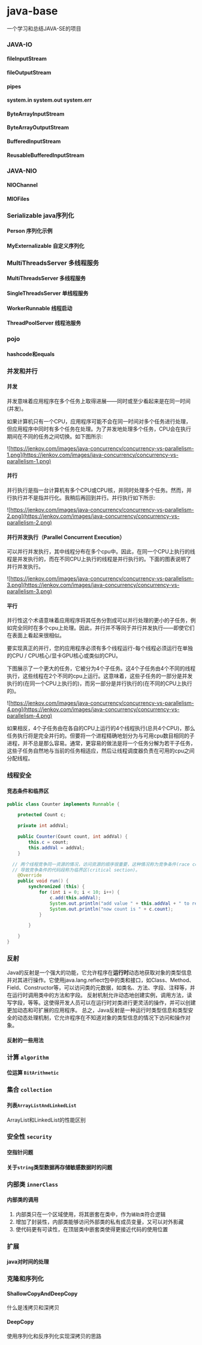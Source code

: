 # java-base
一个学习和总结JAVA-SE的项目

### JAVA-IO
#### fileInputStream
#### fileOutputStream
#### pipes
#### system.in system.out system.err
#### ByteArrayInputStream
#### ByteArrayOutputStream
#### BufferedInputStream
#### ReusableBufferedInputStream

### JAVA-NIO
#### NIOChannel
#### MIOFiles

### Serializable java序列化
#### Person 序列化示例
#### MyExternalizable 自定义序列化

### MultiThreadsServer 多线程服务
#### MultiThreadsServer 多线程服务
#### SingleThreadsServer 单线程服务
#### WorkerRunnable 线程启动
#### ThreadPoolServer 线程池服务

### pojo
#### hashcode和equals



### 并发和并行

#### 并发

并发意味着应用程序在多个任务上取得进展——同时或至少看起来是在同一时间(并发)。

如果计算机只有一个CPU，应用程序可能不会在同一时间对多个任务进行处理，但应用程序中同时有多个任务在处理。为了并发地处理多个任务，CPU会在执行期间在不同的任务之间切换。如下图所示:

![https://jenkov.com/images/java-concurrency/concurrency-vs-parallelism-1.png](https://jenkov.com/images/java-concurrency/concurrency-vs-parallelism-1.png)

#### 并行

并行执行是指一台计算机有多个CPU或CPU核，并同时处理多个任务。然而，并行执行并不是指并行化。我稍后再回到并行。并行执行如下所示:

![https://jenkov.com/images/java-concurrency/concurrency-vs-parallelism-2.png](https://jenkov.com/images/java-concurrency/concurrency-vs-parallelism-2.png)

#### 并行并发执行（Parallel Concurrent Execution）

可以并行并发执行，其中线程分布在多个cpu中。因此，在同一个CPU上执行的线程是并发执行的，而在不同CPU上执行的线程是并行执行的。下面的图表说明了并行并发执行。

![https://jenkov.com/images/java-concurrency/concurrency-vs-parallelism-3.png](https://jenkov.com/images/java-concurrency/concurrency-vs-parallelism-3.png)

#### 平行

并行性这个术语意味着应用程序将其任务分割成可以并行处理的更小的子任务，例如完全同时在多个cpu上处理。因此，并行并不等同于并行并发执行——即使它们在表面上看起来很相似。

要实现真正的并行，您的应用程序必须有多个线程运行-每个线程必须运行在单独的CPU / CPU核心/显卡GPU核心或类似的CPU。

下图展示了一个更大的任务，它被分为4个子任务。这4个子任务由4个不同的线程执行，这些线程在2个不同的cpu上运行。这意味着，这些子任务的一部分是并发执行的(在同一个CPU上执行的)，而另一部分是并行执行的(在不同的CPU上执行的)。

![https://jenkov.com/images/java-concurrency/concurrency-vs-parallelism-4.png](https://jenkov.com/images/java-concurrency/concurrency-vs-parallelism-4.png)

如果相反，4个子任务由在各自的CPU上运行的4个线程执行(总共4个CPU)，那么任务执行将是完全并行的。但要将一个进程精确地划分为与可用cpu数目相同的子进程，并不总是那么容易。通常，更容易的做法是将一个任务分解为若干子任务，这些子任务自然地与当前的任务相适应，然后让线程调度器负责在可用的cpu之间分配线程。


### 线程安全
#### 竞态条件和临界区
```java
public class Counter implements Runnable {

    protected Count c;

    private int addVal;

    public Counter(Count count, int addVal) {
        this.c = count;
        this.addVal = addVal;
    }

  // 两个线程竞争同一资源的情况，访问资源的顺序很重要，这种情况称为竞争条件(race condition)。
  // 导致竞争条件的代码段称为临界区(critical section)。
    @Override
    public void run() {
        synchronized (this) {
            for (int i = 0; i < 10; i++) {
                c.add(this.addVal);
                System.out.println("add value " + this.addVal + " to register");
                System.out.println("now count is " + c.count);
            }

        }

    }
}
```
### 反射
Java的反射是一个强大的功能，它允许程序在**运行时**动态地获取对象的类型信息并对其进行操作。它使用java.lang.reflect包中的类和接口，如Class、Method、
Field、Constructor等，可以访问类的元数据，如类名、方法、字段、注释等，并在运行时调用类中的方法和字段。
反射机制允许动态地创建实例，调用方法，读写字段，等等。这使得开发人员可以在运行时对类进行更灵活的操作，并可以创建更加动态和可扩展的应用程序。
总之，Java反射是一种运行时类型信息和类型安全的动态处理机制，它允许程序在不知道对象的类型信息的情况下访问和操作对象。
#### 反射的一些用法

### 计算 `algorithm`
#### 位运算 ``BitArithmetic``

### 集合 ``collection``
#### 列表``ArrayListAndLinkedList``
ArrayList和LinkedList的性能区别

### 安全性 ``security``
#### 空指针问题
#### 关于`string`类型数据再存储敏感数据时的问题

### 内部类 ``innerClass``
#### 内部类的调用
1. 内部类只在一个区域使用，将其嵌套在类中，作为`辅助类`符合逻辑
2. 增加了封装性，内部类能够访问外部类的私有成员变量，又可以对外影藏
3. 使代码更有可读性，在顶层类中嵌套类使得更接近代码的使用位置

### 扩展
#### java对时间的处理

### 克隆和序列化
#### ShallowCopyAndDeepCopy
什么是浅拷贝和深拷贝
#### DeepCopy
使用序列化和反序列化实现深拷贝的思路
